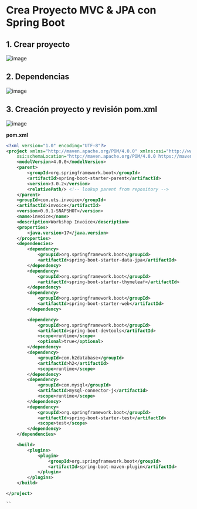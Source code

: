 # Crea Proyecto MVC & JPA con Spring Boot

## 1. Crear proyecto

![image](https://user-images.githubusercontent.com/31961588/220807896-55656f02-26a7-44ee-b06e-a8e202ab089f.png)


## 2. Dependencias

![image](https://user-images.githubusercontent.com/31961588/220808158-d25f516b-4f9d-44ab-bf91-4b2615ebbe67.png)



## 3. Creación proyecto y revisión pom.xml

![image](https://user-images.githubusercontent.com/31961588/220808781-fc3b4b8d-2902-4346-b3bc-86161ace463b.png)

**pom.xml**

```Xml
<?xml version="1.0" encoding="UTF-8"?>
<project xmlns="http://maven.apache.org/POM/4.0.0" xmlns:xsi="http://www.w3.org/2001/XMLSchema-instance"
	xsi:schemaLocation="http://maven.apache.org/POM/4.0.0 https://maven.apache.org/xsd/maven-4.0.0.xsd">
	<modelVersion>4.0.0</modelVersion>
	<parent>
		<groupId>org.springframework.boot</groupId>
		<artifactId>spring-boot-starter-parent</artifactId>
		<version>3.0.2</version>
		<relativePath/> <!-- lookup parent from repository -->
	</parent>
	<groupId>com.uts.invoice</groupId>
	<artifactId>invoice</artifactId>
	<version>0.0.1-SNAPSHOT</version>
	<name>invoice</name>
	<description>Workshop Invoice</description>
	<properties>
		<java.version>17</java.version>
	</properties>
	<dependencies>
		<dependency>
			<groupId>org.springframework.boot</groupId>
			<artifactId>spring-boot-starter-data-jpa</artifactId>
		</dependency>
		<dependency>
			<groupId>org.springframework.boot</groupId>
			<artifactId>spring-boot-starter-thymeleaf</artifactId>
		</dependency>
		<dependency>
			<groupId>org.springframework.boot</groupId>
			<artifactId>spring-boot-starter-web</artifactId>
		</dependency>

		<dependency>
			<groupId>org.springframework.boot</groupId>
			<artifactId>spring-boot-devtools</artifactId>
			<scope>runtime</scope>
			<optional>true</optional>
		</dependency>
		<dependency>
			<groupId>com.h2database</groupId>
			<artifactId>h2</artifactId>
			<scope>runtime</scope>
		</dependency>
		<dependency>
			<groupId>com.mysql</groupId>
			<artifactId>mysql-connector-j</artifactId>
			<scope>runtime</scope>
		</dependency>
		<dependency>
			<groupId>org.springframework.boot</groupId>
			<artifactId>spring-boot-starter-test</artifactId>
			<scope>test</scope>
		</dependency>
	</dependencies>

	<build>
		<plugins>
			<plugin>
				<groupId>org.springframework.boot</groupId>
				<artifactId>spring-boot-maven-plugin</artifactId>
			</plugin>
		</plugins>
	</build>

</project>

``
